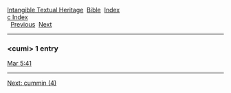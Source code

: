 [Intangible Textual Heritage](../../index)  [Bible](../index) 
[Index](index)   
[c Index](_c_)  
  [Previous](c02747)  [Next](c02749) 

------------------------------------------------------------------------

### &lt;cumi&gt; 1 entry

[Mar 5:41](../kjv/mar005.htm#041)  

------------------------------------------------------------------------

[Next: cummin (4)](c02749)
